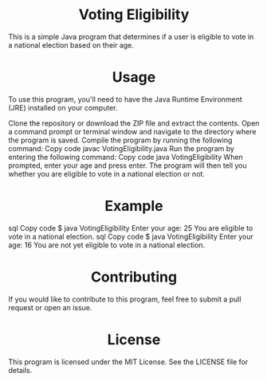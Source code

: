 <h1 align="center">Voting Eligibility</h1>

This is a simple Java program that determines if a user is eligible to vote in a national election based on their age.

<h1 align="center">Usage</h1>

To use this program, you'll need to have the Java Runtime Environment (JRE) installed on your computer.

Clone the repository or download the ZIP file and extract the contents.
Open a command prompt or terminal window and navigate to the directory where the program is saved.
Compile the program by running the following command:
Copy code
javac VotingEligibility.java
Run the program by entering the following command:
Copy code
java VotingEligibility
When prompted, enter your age and press enter.
The program will then tell you whether you are eligible to vote in a national election or not.
<h1 align="center">Example</h1>

sql
Copy code
$ java VotingEligibility
Enter your age: 25
You are eligible to vote in a national election.
sql
Copy code
$ java VotingEligibility
Enter your age: 16
You are not yet eligible to vote in a national election.
<h1 align="center">Contributing</h1>

If you would like to contribute to this program, feel free to submit a pull request or open an issue.

<h1 align="center">License</h1>

This program is licensed under the MIT License. See the LICENSE file for details.
